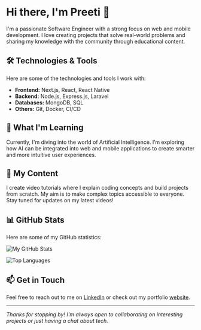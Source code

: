 # Hi there, I'm Preeti 👋

I'm a passionate Software Engineer with a strong focus on web and mobile development. I love creating projects that solve real-world problems and sharing my knowledge with the community through educational content. 

## 🛠️ Technologies & Tools

Here are some of the technologies and tools I work with:

- **Frontend:** Next.js, React, React Native
- **Backend:** Node.js, Express.js, Laravel
- **Databases:** MongoDB, SQL
- **Others:** Git, Docker, CI/CD

## 🌱 What I'm Learning

Currently, I'm diving into the world of Artificial Intelligence. I’m exploring how AI can be integrated into web and mobile applications to create smarter and more intuitive user experiences.

## 🎥 My Content

I create video tutorials where I explain coding concepts and build projects from scratch. My aim is to make complex topics accessible to everyone. Stay tuned for updates on my latest videos!

## 📊 GitHub Stats

Here are some of my GitHub statistics:

![My GitHub Stats](https://github-readme-stats.vercel.app/api?username=preeti-official&show_icons=true&theme=radical)

![Top Languages](https://github-readme-stats.vercel.app/api/top-langs/?username=preeti-official&layout=compact&theme=radical)


## 📫 Get in Touch

Feel free to reach out to me on [LinkedIn](https://www.linkedin.com/in/preeti-dudi/) or check out my portfolio [website](https://preeti-official.github,io).

---

*Thanks for stopping by! I'm always open to collaborating on interesting projects or just having a chat about tech.*

